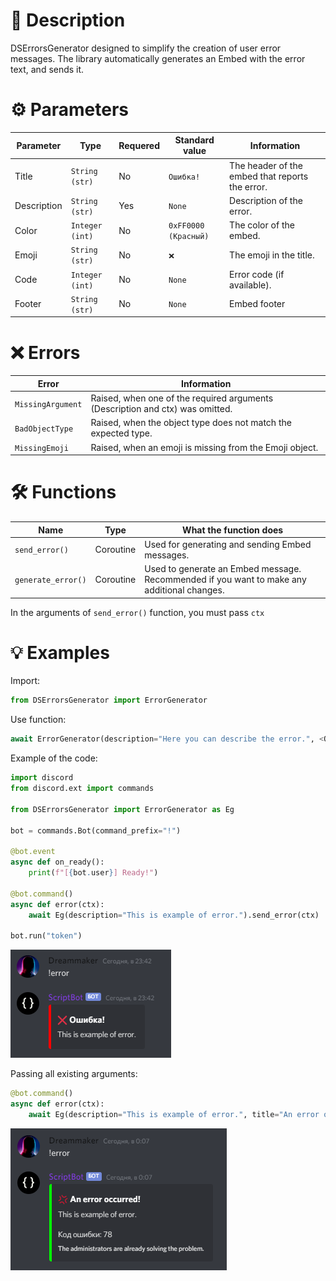 # 📖 Description

DSErrorsGenerator designed to simplify the creation of user error messages. The library automatically generates an Embed with the error text, and sends it.

# ⚙️ Parameters

Parameter | Type | Requered | Standard value | Information |
--- | --- | --- | --- |---
Title | `String (str)` | No | `Ошибка!` | The header of the embed that reports the error.
Description | `String (str)` | Yes | `None` | Description of the error.
Color | `Integer (int)` | No | `0xFF0000 (Красный)` | The color of the embed.
Emoji | `String (str)` | No | `❌` | The emoji in the title.
Code | `Integer (int)` | No | `None` | Error code (if available).
Footer | `String (str)` | No | `None` | Embed footer

# ❌ Errors

Error | Information
--- | --- 
`MissingArgument` | Raised, when one of the required arguments (Description and ctx) was omitted.
`BadObjectType` | Raised, when the object type does not match the expected type.
`MissingEmoji` | Raised, when an emoji is missing from the Emoji object.

# 🛠️ Functions

Name | Type | What the function does
--- | --- | ---
`send_error()` | Coroutine | Used for generating and sending Embed messages.
`generate_error()` | Coroutine | Used to generate an Embed message. Recommended if you want to make any additional changes.

In the arguments of `send_error()` function, you must pass `ctx`

# 💡 Examples

Import:
```py
from DSErrorsGenerator import ErrorGenerator
```

Use function:
```py
await ErrorGenerator(description="Here you can describe the error.", <Other arguments>).function()
```

Example of the code:
```py
import discord
from discord.ext import commands

from DSErrorsGenerator import ErrorGenerator as Eg

bot = commands.Bot(command_prefix="!")

@bot.event
async def on_ready():
    print(f"[{bot.user}] Ready!")

@bot.command()
async def error(ctx):
    await Eg(description="This is example of error.").send_error(ctx)

bot.run("token")
```

![First example of english documentation](screenshots/example-en-1.png)

Passing all existing arguments:
```py
@bot.command()
async def error(ctx):
    await Eg(description="This is example of error.", title="An error occurred!", color=0x00FF00, code=78, emoji="💢", footer="The administrators are already solving the problem.").send_error(ctx)
```

![Second example of russian documentation](screenshots/example-en-2.png)
